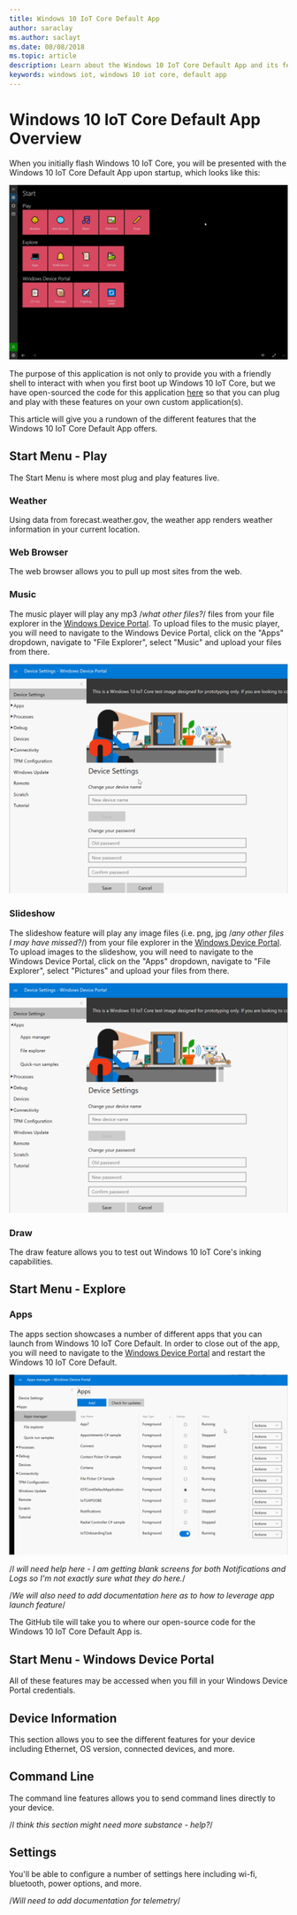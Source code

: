 ```yaml
---
title: Windows 10 IoT Core Default App
author: saraclay
ms.author: saclayt
ms.date: 08/08/2018
ms.topic: article
description: Learn about the Windows 10 IoT Core Default App and its features.
keywords: windows iot, windows 10 iot core, default app
---
```


# Windows 10 IoT Core Default App Overview

When you initially flash Windows 10 IoT Core, you will be presented with the Windows 10 IoT Core Default App upon startup, which looks like this:

![Screenshot of the IoT Core Default App](../media/IoTCoreDefaultApp/StartPage-Screenshot.jpg)

The purpose of this application is not only to provide you with a friendly shell to interact with when you first boot up Windows 10 IoT Core, but we have open-sourced the code for this application [here](http://github.com/Microsoft/Windows-iotcore-samples/tree/develop/Samples/IoTCoreDefaultApp/CS) so that you can plug and play with these features on your own custom application(s).

This article will give you a rundown of the different features that the Windows 10 IoT Core Default App offers.

## Start Menu - Play

The Start Menu is where most plug and play features live.

### Weather
Using data from forecast.weather.gov, the weather app renders weather information in your current location.

### Web Browser
The web browser allows you to pull up most sites from the web.

### Music
The music player will play any mp3 /*what other files?*/ files from your file explorer in the [Windows Device Portal](../manage-your-device/DevicePortal.md).  To upload files to the music player, you will need to navigate to the Windows Device Portal, click on the "Apps" dropdown, navigate to "File Explorer", select "Music" and upload your files from there.

![How to upload music files](../media/IoTCoreDefaultApp/music.gif)

### Slideshow
The slideshow feature will play any image files (i.e. png, jpg /*any other files I may have missed?*/) from your file explorer in the [Windows Device Portal](../manage-your-device/DevicePortal.md). To upload images to the slideshow, you will need to navigate to the Windows Device Portal, click on the "Apps" dropdown, navigate to "File Explorer", select "Pictures" and upload your files from there.

![How to upload music files](../media/IoTCoreDefaultApp/slideshow.gif)

### Draw
The draw feature allows you to test out Windows 10 IoT Core's inking capabilities.

## Start Menu - Explore 

### Apps 
The apps section showcases a number of different apps that you can launch from Windows 10 IoT Core Default. In order to close out of the app, you will need to navigate to the [Windows Device Portal](../manage-your-device/DevicePortal.md) and restart the Windows 10 IoT Core Default.

![How to upload music files](../media/IoTCoreDefaultApp/restart.gif)

/*I will need help here - I am getting blank screens for both Notifications and Logs so I'm not exactly sure what they do here.*/

/*We will also need to add documentation here as to how to leverage app launch feature*/

The GitHub tile will take you to where our open-source code for the Windows 10 IoT Core Default App is.

## Start Menu - Windows Device Portal

All of these features may be accessed when you fill in your Windows Device Portal credentials.

## Device Information

This section allows you to see the different features for your device including Ethernet, OS version, connected devices, and more.

## Command Line

The command line features allows you to send command lines directly to your device.

/*I think this section might need more substance - help?*/

## Settings
You'll be able to configure a number of settings here including wi-fi, bluetooth, power options, and more. 

/*Will need to add documentation for telemetry*/
